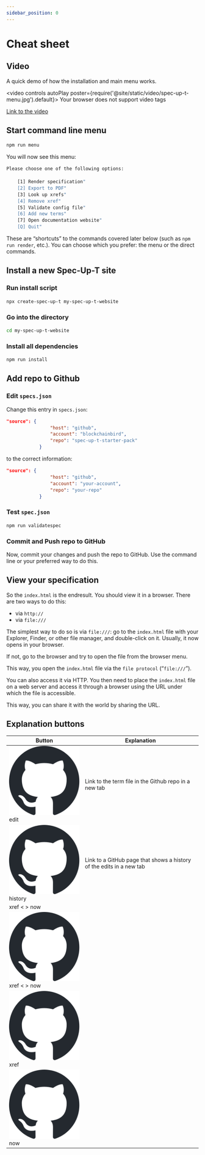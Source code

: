 ```yaml
---
sidebar_position: 0
---
```


# Cheat sheet

## Video

A quick demo of how the installation and main menu works.

<video controls autoPlay poster={require('@site/static/video/spec-up-t-menu.jpg').default}>
    <source src="https://dwarshuis.com/various/spec-up-t/documentation-website/video/spec-up-t-menu.mp4" type="video/mp4" />
 Your browser does not support video tags
</video>

[Link to the video](https://dwarshuis.com/various/spec-up-t/documentation-website/video/spec-up-t-menu.mp4)



## Start command line menu

```bash
npm run menu
```

You will now see this menu:

```bash
Please choose one of the following options:

    [1] Render specification"
    [2] Export to PDF"
    [3] Look up xrefs"
    [4] Remove xref"
    [5] Validate config file"
    [6] Add new terms"
    [7] Open documentation website"
    [Q] Quit"
```

These are “shortcuts” to the commands covered later below (such as `npm run render`, etc.). You can choose which you prefer: the menu or the direct commands.

## Install a new Spec-Up-T site

### Run install script

```bash
npx create-spec-up-t my-spec-up-t-website
```

### Go into the directory

```bash
cd my-spec-up-t-website
```

### Install all dependencies

```bash
npm run install
```

## Add repo to Github

### Edit `specs.json`

Change this entry in `specs.json`:

```json
"source": {
                "host": "github",
                "account": "blockchainbird",
                "repo": "spec-up-t-starter-pack"
            }
```

to the correct information:

```json
"source": {
                "host": "github",
                "account": "your-account",
                "repo": "your-repo"
            }
```

### Test `spec.json`

```bash
npm run validatespec
```

### Commit and Push repo to GitHub

Now, commit your changes and push the repo to GitHub. Use the command line or your preferred way to do this.

## View your specification

So the `index.html` is the endresult. You should view it in a browser. There are two ways to do this:

- via `http://`
- via `file:///`

The simplest way to do so is via `file:///`: go to the `index.html` file with your Explorer, Finder, or other file manager, and double-click on it. Usually, it now opens in your browser.

If not, go to the browser and try to open the file from the browser menu.

This way, you open the `index.html` file via the `file protocol` (“`file:///`”).

You can also access it via HTTP. You then need to place the `index.html` file on a web server and access it through a browser using the URL under which the file is accessible.

This way, you can share it with the world by sharing the URL.

## Explanation buttons

| Button                                                                 | Explanation |
|----------------------------------------------------------------------------------|-------------------|
| <span className='button-style-imitation'>![GitHub Mark](/img/github-mark.svg) edit</span> | Link to the term file in the Github repo in a new tab |
| <span className='button-style-imitation'>![GitHub Mark](/img/github-mark.svg) history</span> | Link to a GitHub page that shows a history of the edits in a new tab |
| <span className='button-style-imitation'>xref < > now</span>  |                   |
| <span className='button-style-imitation'>![GitHub Mark](/img/github-mark.svg) xref < > now</span> |                   |
| <span className='button-style-imitation'>![GitHub Mark](/img/github-mark.svg) xref</span>         |                   |
| <span className='button-style-imitation'>![GitHub Mark](/img/github-mark.svg) now</span>          |                   |
